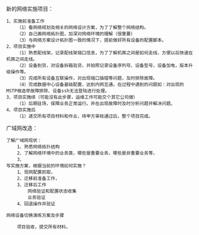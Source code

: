 新的网络实施项目：

	1、实施前准备工作
		（1）看网络规划及相关的网络设计方案，为了了解整个网络结构。
		（2）自己画网络拓扑图，加深对网络环境的理解（很重要）
		（3）与网络方案设计拓扑图一致的情况下，提前做好所有设备的配置脚本。
	2、项目实施中
		（1）熟悉配线架，记录配线架端口信息，为了了解机房之间是如何走线，方便以后快速在机房之间走线。
		（2）设备到货，对设备拆箱验货，并拍照记录设备序列号、设备型号，设备加电，版本升级操作等。
		（3）完成所有设备互联操作，对出现端口插错等问题，及时排除故障。
		（4）完成数据中心设备基础配置，达到内网互通。在过程中遇到的问题如：对出现的MSTP根选举故障排除、设备ssh无法登陆进行处理。
	3、项目实施续（可能没有此步骤，运维工作可能交个其它公司做）
		（1）后期驻场，保障业务正常运行。并在出现故障时及时分析问题并解决问题。
	4、项目实施后
		（1）递交所有项目材料和作业，待甲方审核通过后，整个项目完成。


广域网改造：

	了解广域网现状：
		1、熟悉网络拓扑结构
		2、了解网络环境中的业务类，哪些是重要业务，哪些是非重要业务等，
		3、
	写实施方案，根据当前的环境如何实施？
		1、现网配置抓取，
		2、迁移前准备工作，
		3、迁移后工作
			网络验证和配置状态收集
			业务验证
		4、回退操作并验证

	网络设备切换演练方案及步骤

		项目验收，提交所有材料。	